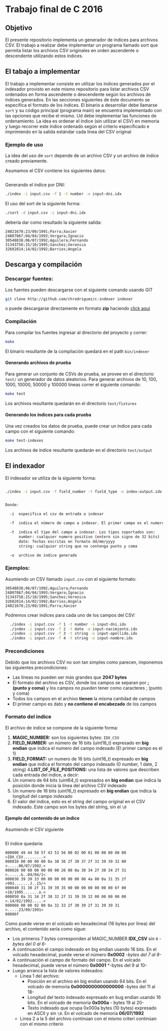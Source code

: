 # Trabajo final de C 2016

## Objetivo

El presente repositorio implementa un generador de índices para archivos CSV.
El trabajo a realizar debe implementar un programa llamado sort que permita
listar los archivos CSV originales en orden ascendente o descendente utilizando estos índices.

## El tabajo a implementar

El trabajo a implementar consiste en utilizar los índices generados por el
indexador provisto en este mismo repositorio para listar archivos CSV ordenados
en forma ascendente o descendente según los archivos de índices generados. En
las secciones siguientes de éste documento se especifica el formato de los
índices.
El binario a desarrollar debe llamarse `sort` y su código principal (programa
main) se encuentra implementado con las opciones que recibe el mismo. Ud debe
implementar las funciones de ordenamiento.
La idea es ordenar el índice (sin utilizar el CSV) en memoria y luego recorrer
este índice ordenado según el criterio especificado e imprimiendo en la salida
estándar cada línea del CSV original

### Ejemplo de uso

La idea del uso de `sort` depende de un archivo CSV y un archivo de índice
creado previamente.

Asumamos el CSV contiene los siguientes datos:

```csv
```

Generando el índice por DNI:

```bash
./index -i input.csv -f 1 -t number -o input-dni.idx
```

El uso del sort de la siguiente forma:

```bash
./sort -d input.csv -i input-dni.idx
```

debería dar como resultado la siguiente salida:

```csv
24021670;23/09/1991;Parra;Xavier
24807867;04/04/1993;Vergara;Ignacio
30548838;06/07/1992;Aguilera;Fernando
31343758;15/10/1995;Sanchez;Veronica
32602814;14/02/1992;Barrios;Angela
```

## Descarga y compilación

### Descargar fuentes:

Los fuentes pueden descargarse con el siguiente comando usando GIT 

```bash
git clone http://github.com/chrodriguez/c-indexer indexer
```

o puede descargarse directamente en formato **zip** haciendo [click
aquí](https://github.com/chrodriguez/c-indexer/archive/master.zip)

### Compilación

Para compilar los fuentes ingresar al directorio del proyecto y correr:

```bash
make
```

El binario resultante de la compilación quedará en el path `bin/indexer`

#### Generando archivos de prueba

Para generar un conjunto de CSVs de prueba, se provee en el directorio `test/`
un generador de datos aleatorios. Para generar archivos de 10, 100, 1000, 10000,
50000 y 100000 líneas correr el siguiente comando:

```bash
make test
```

Los archivos resultante quedarán en el directorio `test/fixtures`

#### Generando los índices para cada prueba

Una vez creados los datos de prueba, puede crear un índice para cada campo con
el siguiente comando:

```bash
make test-indexes
```

Los archivos de indice resultante quedarán en el directorio `test/output`

## El indexador

El indexador se utiliza de la siguiente forma:

```bash

./index -i input.csv -f field_number -t field_type -o index-output.idx


Donde:

  -i  especifica el csv de entrada a indexar

  -f  indica el número de campo a indexar. El primer campo es el numero 1

  -t  indica el tipo del campo a indexar. Los tipos soportados son:
      number: cualquier numero positivo (entero sin signo de 32 bits)
      date: fechas escritas en formato dd/mm/yyyy
      string: cualquier string que no contenga punto y coma

  -o  archivo de indice generado

```

### Ejemplos:

Asumiendo un CSV llamado `input.csv` con el siguiente formato:

```csv
30548838;06/07/1992;Aguilera;Fernando
24807867;04/04/1993;Vergara;Ignacio
31343758;15/10/1995;Sanchez;Veronica
32602814;14/02/1992;Barrios;Angela
24021670;23/09/1991;Parra;Xavier
```

Podremos crear indices para cada uno de los campos del CSV:

```bash
  ./index -i input.csv -f 1 -t number -o input-dni.idx
  ./index -i input.csv -f 2 -t date -o input-nacimiento.idx
  ./index -i input.csv -f 3 -t string -o input-apellido.idx
  ./index -i input.csv -f 4 -t string -o input-nombre.idx
```


### Precondiciones

Debido que los archivos CSV no son tan simples como parecen, imponemos las
siguientes precondiciones:

* Las líneas no pueden ser más grandes que **2047 bytes**
* El formato del archivo es CSV, donde los campos se separan por **; (punto y coma)** y los campos
  *no pueden* tener como caracteres ; (punto y coma)
* Todos los campos en el archivo **tienen** la misma cantidad de campos
* El primer campo es dato y **no contiene el encabezado** de los campos

### Formato del indice

El archivo de indice se compone de la siguiente forma:

1. **MAGIC_NUMBER:** son los siguientes bytes: `IDX_CSV`
2. **FIELD_NUMBER:** un número de 16 bits (uint16_t) expresado en **big endian** que indica el numero del campo indexado (El primer campo es el 1)
3. **FIELD_FORMAT:** un numero de 16 bits (uint16_t) expresado en **big endian** que indica el formato del campo indexado (0 number, 1 date, 2 string)
4.**LIST_OF_FILE_POSITIONS:** una lista de valores que describen cada entrada del índice, a decir:
  1. Un número de 64 bits (uint64_t) expresados en **big endian** que indica la posición donde inicia la línea del archivo CSV indexado
  2. Un numero de 16 bits (uint16_t) expresado en **big endian** que indica la longitud del campo indexado
  3. El valor del índice, esto es el string del campo original en el CSV
     indexado. Este campo son los bytes del string, sin el `\0`

#### Ejemplo del contenido de un índice

Asumiendo el CSV siguiente

```csv
```

El índice quedaría:

```hex
000000 49 44 58 5f 43 53 56 00 02 00 01 00 00 00 00 00  >IDX_CSV.........<
000010 00 00 00 00 0a 30 36 2f 30 37 2f 31 39 39 32 00  >.....06/07/1992.<
000020 00 00 00 00 00 00 26 00 0a 30 34 2f 30 34 2f 31  >......&..04/04/1<
000030 39 39 33 00 00 00 00 00 00 00 4a 00 0a 31 35 2f  >993.......J..15/<
000040 31 30 2f 31 39 39 35 00 00 00 00 00 00 00 6f 00  >10/1995.......o.<
000050 0a 31 34 2f 30 32 2f 31 39 39 32 00 00 00 00 00  >.14/02/1992.....<
000060 00 00 92 00 0a 32 33 2f 30 39 2f 31 39 39 31     >.....23/09/1991<
00006f
```

Como puede verse en el volcado en hexadecimal (16 bytes por línea) del archivo,
el contenido sería como sigue:
* Los primeros 7 bytes corresponden al MAGIC_NUMBER **IDX_CSV** sin `0` *- bytes
  del 0 al 6-*
* A continuación el campo indexado en big endian usando 16 bits. En el volcado
  hexadecimal, puede verse el número **0x0002** *-bytes del 7 al 8-*
* A continuación el campo de formato del campo. En el volcado hexadecimal, puede
  verse el número **0x0001** *-bytes del 9 al 10-
* Luego arranca la lista de valores indexados:
  * Linea 1 del archivo:
      * Posición en el archivo en big endian usando 64 bits. En el volcado de
        memoria **0x0000000000000000** -bytes del 11 al 18-
      * Longitud del texto indexado expresado  en bug endian usando 16 bits. En
        el volcado de memoria **0x000a** - bytes 19 al 20-
      * Texto indexado que ocupa 0x000a bytes (10 bytes) expresado en ASCII y
        sin `\0`. En el volcado de memoria **06/07/1992**
  * Linea 2 a la 5 del archivo continúan con el mismo criteri continúan con el
    mismo criterio


